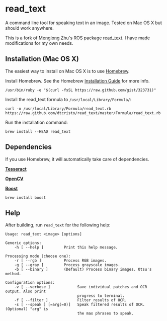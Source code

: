 read_text
=========

A command line tool for speaking text in an image. Tested on Mac OS X but should work anywhere.

This is a fork of [Menglong Zhu](http://www.seas.upenn.edu/~menglong/)'s ROS package [read_text](http://www.ros.org/wiki/read_text). I have made modifications for my own needs.

Installation (Mac OS X)
-----------------------
The easiest way to install on Mac OS X is to use [Homebrew](http://mxcl.github.com/homebrew/).

Install Homebrew. See the Homebrew [Installation Guide](https://github.com/mxcl/homebrew/wiki/installation) for more info.

	/usr/bin/ruby -e "$(curl -fsSL https://raw.github.com/gist/323731)"

Install the read_text formula to `/usr/local/Library/Formula/`:

	curl -o /usr/local/Library/Formula/read_text.rb https://raw.github.com/dtcristo/read_text/master/Formula/read_text.rb

Run the installation command:

	brew install --HEAD read_text


Dependencies
------------
If you use Homebrew, it will automatically take care of dependencies.

[**Tesseract**](http://code.google.com/p/tesseract-ocr/)

[**OpenCV**](http://opencv.willowgarage.com/)

[**Boost**](http://www.boost.org/)

	brew install boost

Help
----
After building, run `read_text` for the following help:

	Usage: read_text <image> [options]

	Generic options:
  		-h [ --help ]         Print this help message.

	Processing mode (choose one):
  		-r [ --rgb ]          Process RGB images.
  		-g [ --gray ]         Process grayscale images.
  		-b [ --binary ]       (Default) Process binary images. Otsu's method.

	Configuration options:
  		-v [ --verbose ]          	Save individual patches and OCR output. Also print 
                            		progress to terminal.
  		-f [ --filter ]           	Filter results of OCR.
  		-s [ --speak ] [=arg(=0)] 	Speak filtered results of OCR. (Optional) "arg" is 
                            		the max phrases to speak.